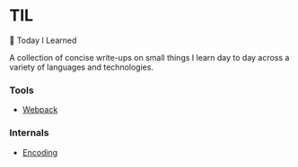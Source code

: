 # TIL
:pencil: Today I Learned  

A collection of concise write-ups on small things I learn day to day across a variety of languages and technologies. 


### Tools
-   [Webpack](https://github.com/HeyJude1/til#webpack)

### Internals
-   [Encoding](https://github.com/HeyJude1/til#encoding)
